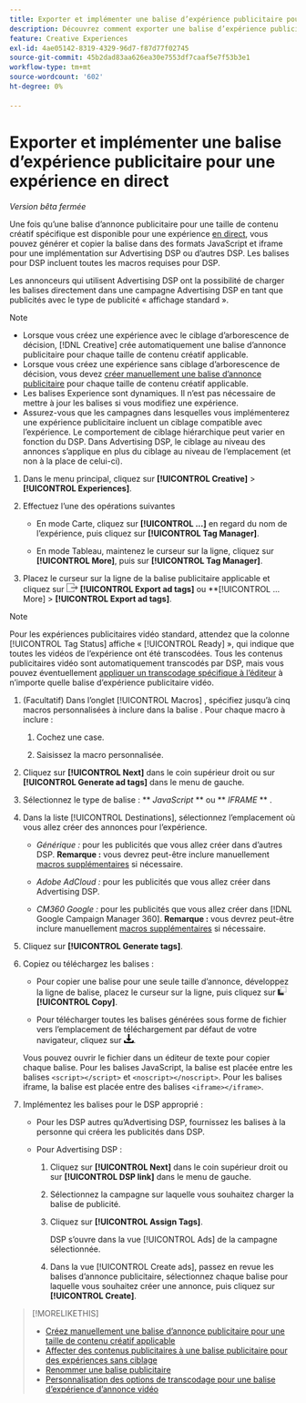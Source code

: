 ```yaml
---
title: Exporter et implémenter une balise d’expérience publicitaire pour une expérience en direct
description: Découvrez comment exporter une balise d’expérience publicitaire et éventuellement la charger dans une campagne Advertising DSP.
feature: Creative Experiences
exl-id: 4ae05142-8319-4329-96d7-f87d77f02745
source-git-commit: 45b2dad83aa626ea30e7553df7caaf5e7f53b3e1
workflow-type: tm+mt
source-wordcount: '602'
ht-degree: 0%

---
```


# Exporter et implémenter une balise d’expérience publicitaire pour une expérience en direct

*Version bêta fermée*

Une fois qu’une balise d’annonce publicitaire pour une taille de contenu créatif spécifique est disponible pour une expérience [en direct](experience-about.md#experience-statuses), vous pouvez générer et copier la balise dans des formats JavaScript et iframe pour une implémentation sur Advertising DSP ou d’autres DSP. Les balises pour DSP incluent toutes les macros requises pour DSP.

Les annonceurs qui utilisent Advertising DSP ont la possibilité de charger les balises directement dans une campagne Advertising DSP en tant que publicités avec le type de publicité « affichage standard ».

>[!NOTE]
>
>* Lorsque vous créez une expérience avec le ciblage d’arborescence de décision, [!DNL Creative] crée automatiquement une balise d’annonce publicitaire pour chaque taille de contenu créatif applicable.
>* Lorsque vous créez une expérience sans ciblage d’arborescence de décision, vous devez [créer manuellement une balise d’annonce publicitaire](experience-tag-create-manually.md) pour chaque taille de contenu créatif applicable.
>* Les balises Experience sont dynamiques. Il n’est pas nécessaire de mettre à jour les balises si vous modifiez une expérience.
>* Assurez-vous que les campagnes dans lesquelles vous implémenterez une expérience publicitaire incluent un ciblage compatible avec l’expérience. Le comportement de ciblage hiérarchique peut varier en fonction du DSP. Dans Advertising DSP, le ciblage au niveau des annonces s’applique en plus du ciblage au niveau de l’emplacement (et non à la place de celui-ci).

1. Dans le menu principal, cliquez sur **[!UICONTROL Creative]** > **[!UICONTROL Experiences]**.

1. Effectuez l’une des opérations suivantes <!-- I see multiselect, but it's not actually working for me as of 2/3 so I don't know how exporting multiple tags works.-->

   * En mode Carte, cliquez sur **[!UICONTROL ...]** en regard du nom de l’expérience, puis cliquez sur **[!UICONTROL Tag Manager]**.

   * En mode Tableau, maintenez le curseur sur la ligne, cliquez sur **[!UICONTROL More]**, puis sur **[!UICONTROL Tag Manager]**.

1. Placez le curseur sur la ligne de la balise publicitaire applicable et cliquez sur ![Exporter les balises publicitaires](/help/creative/assets/export.png "Exporter les balises publicitaires") **[!UICONTROL Export ad tags]** ou **[!UICONTROL ... More] > **[!UICONTROL Export ad tags]**.

>[!NOTE]
>
>Pour les expériences publicitaires vidéo standard, attendez que la colonne [!UICONTROL Tag Status] affiche « [!UICONTROL Ready] », qui indique que toutes les vidéos de l’expérience ont été transcodées. Tous les contenus publicitaires vidéo sont automatiquement transcodés par DSP, mais vous pouvez éventuellement [appliquer un transcodage spécifique à l’éditeur](experience-tag-video-transcoding.md) à n’importe quelle balise d’expérience publicitaire vidéo.

<!-- Tag Manager has only a list view, but no card view, as of 2/2. -->

1. (Facultatif) Dans l’onglet [!UICONTROL Macros] , spécifiez jusqu’à cinq macros personnalisées à inclure dans la balise . Pour chaque macro à inclure :

   1. Cochez une case.<!-- Explain more -->

   1. Saisissez la macro personnalisée.<!-- Explain more -->

1. Cliquez sur **[!UICONTROL Next]** dans le coin supérieur droit ou sur **[!UICONTROL Generate ad tags]** dans le menu de gauche.

1. Sélectionnez le type de balise : ** *JavaScript<!-- sic -->* ** ou ** *IFRAME* ** <!-- sic -->.

1. Dans la liste [!UICONTROL Destinations], sélectionnez l’emplacement où vous allez créer des annonces pour l’expérience.

   * *Générique :* pour les publicités que vous allez créer dans d’autres DSP. **Remarque :** vous devrez peut-être inclure manuellement [macros supplémentaires](/help/creative/creative-macros.md) si nécessaire.

   * *Adobe AdCloud :* pour les publicités que vous allez créer dans Advertising DSP.

   * *CM360 Google :* pour les publicités que vous allez créer dans [!DNL Google Campaign Manager 360]. **Remarque :** vous devrez peut-être inclure manuellement [macros supplémentaires](/help/creative/creative-macros.md) si nécessaire.

1. Cliquez sur **[!UICONTROL Generate tags]**.

1. Copiez ou téléchargez les balises :

   * Pour copier une balise pour une seule taille d’annonce, développez la ligne de balise, placez le curseur sur la ligne, puis cliquez sur ![Copier](/help/creative/assets/copy.png "Copier") **[!UICONTROL Copy]**.<!-- why diff than "Copy to clipboard icon used to copy macros for creatives? -->

   * Pour télécharger toutes les balises générées sous forme de fichier vers l’emplacement de téléchargement par défaut de votre navigateur, cliquez sur ![Télécharger les balises](/help/creative/assets/download.png "Télécharger les balises").

   Vous pouvez ouvrir le fichier dans un éditeur de texte pour copier chaque balise. Pour les balises JavaScript, la balise est placée entre les balises `<script></script>` et `<noscript></noscript>`. Pour les balises iframe, la balise est placée entre des balises `<iframe></iframe>`.

1. Implémentez les balises pour le DSP approprié :

   * Pour les DSP autres qu’Advertising DSP, fournissez les balises à la personne qui créera les publicités dans DSP.

   * Pour Advertising DSP :

      1. Cliquez sur **[!UICONTROL Next]** dans le coin supérieur droit ou sur **[!UICONTROL DSP link]** dans le menu de gauche.

      1. Sélectionnez la campagne sur laquelle vous souhaitez charger la balise de publicité.

      1. Cliquez sur **[!UICONTROL Assign Tags]**.

         DSP s’ouvre dans la vue [!UICONTROL Ads] de la campagne sélectionnée.

      1. Dans la vue [!UICONTROL Create ads], passez en revue les balises d’annonce publicitaire, sélectionnez chaque balise pour laquelle vous souhaitez créer une annonce, puis cliquez sur **[!UICONTROL Create]**.

<!-- no way to get back to the Creative Tag Manager -- you have to click back through the main menu -->

<!-- Add this info, with descriptions:

## Ad tag formats

### JavaScript

### Iframe

-->

>[!MORELIKETHIS]
>
>* [Créez manuellement une balise d’annonce publicitaire pour une taille de contenu créatif applicable](experience-tag-create-manually.md)
>* [Affecter des contenus publicitaires à une balise publicitaire pour des expériences sans ciblage](experience-tag-assign-creatives.md)
>* [Renommer une balise publicitaire](experience-tag-rename.md)
>* [Personnalisation des options de transcodage pour une balise d’expérience d’annonce vidéo](experience-tag-video-transcoding.md)
